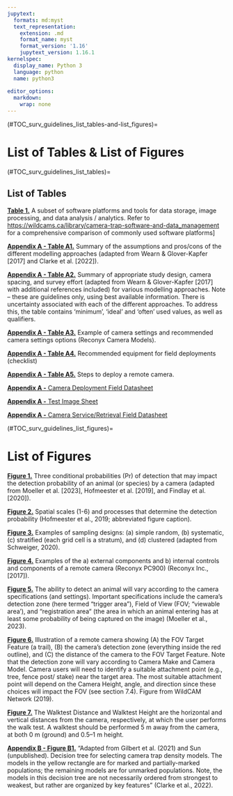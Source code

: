 ```yaml
---
jupytext:
  formats: md:myst
  text_representation:
    extension: .md
    format_name: myst
    format_version: '1.16'
    jupytext_version: 1.16.1
kernelspec:
  display_name: Python 3
  language: python
  name: python3
  
editor_options: 
  markdown: 
    wrap: none
---
```

(#TOC_surv_guidelines_list_tables-and-list_figures)=
# List of Tables & List of Figures

(#TOC_surv_guidelines_list_tables)=

## List of Tables

[**Table 1.**](/1_survey-guidelines/1_8.0_Data-management-and-processing.md#TOC_surv_guidelines_useful_websites) A subset of software platforms and tools for data storage, image processing, and data analysis / analytics. Refer to <https://wildcams.ca/library/camera-trap-software-and-data_management> for a comprehensive comparison of commonly used software platforms]

[**Appendix A - Table A1.**](/1_survey-guidelines/1_10.1_AppendixA-Tables.md#TOC_surv_guidelines_table_a1) Summary of the assumptions and pros/cons of the different modelling approaches (adapted from Wearn & Glover-Kapfer [2017] and Clarke et al. [2022]).

[**Appendix A - Table A2.**](/1_survey-guidelines/1_10.1_AppendixA-Tables.md#TOC_surv_guidelines_table_a2) Summary of appropriate study design, camera spacing, and survey effort (adapted from Wearn & Glover-Kapfer [2017] with additional references included) for various modelling approaches. Note – these are guidelines only, using best available information. There is uncertainty associated with each of the different approaches. To address this, the table contains ‘minimum’, ‘ideal’ and ‘often’ used values, as well as qualifiers.

[**Appendix A - Table A3.**](/1_survey-guidelines/1_10.1_AppendixA-Tables.md#TOC_surv_guidelines_table_a3) Example of camera settings and recommended camera settings options (Reconyx Camera Models).

[**Appendix A - Table A4.**](/1_survey-guidelines/1_10.1_AppendixA-Tables.md#TOC_surv_guidelines_table_a4) Recommended equipment for field deployments (checklist)

[**Appendix A - Table A5.**](/1_survey-guidelines/1_10.1_AppendixA-Tables.md#TOC_surv_guidelines_table_a5) Steps to deploy a remote camera.

[**Appendix A -** Camera Deployment Field Datasheet](/1_survey-guidelines/1_10.2_AppendixA-Field-Datasheets.md#FILES_surv_guidelines_datasheet_deployment)

[**Appendix A -** Test Image Sheet](/1_survey-guidelines/1_10.2_AppendixA-Field-Datasheets.md#TOC_surv_guidelines_datasheet_test_image_sheet)

[**Appendix A -** Camera Service/Retrieval Field Datasheet](/1_survey-guidelines/1_10.2_AppendixA-Field-Datasheets.md#datasheet_service_retrieval)

(#TOC_surv_guidelines_list_figures)=

# List of Figures

[**Figure 1.**](/1_survey-guidelines/1_5.0_Detection-probability.md#TOC_surv_guidelines_fig_1) Three conditional probabilities (Pr) of detection that may impact the detection probability of an animal (or species) by a camera (adapted from Moeller et al. [2023], Hofmeester et al. [2019], and Findlay et al. [2020]).

[**Figure 2.**](/1_survey-guidelines/1_5.0_Detection-probability.md#TOC_surv_guidelines_fig_2) Spatial scales (1-6) and processes that determine the detection probability (Hofmeester et al., 2019; abbreviated figure caption).

[**Figure 3.**](/1_survey-guidelines/1_6.0_Study-design.md#TOC_surv_guidelines_fig_3) Examples of sampling designs: (a) simple random, (b) systematic, (c) stratified (each grid cell is a stratum), and (d) clustered (adapted from Schweiger, 2020).

[**Figure 4.**](/1_survey-guidelines/1_7.0_Camera-deployment.md#TOC_surv_guidelines_fig_4) Examples of the a) external components and b) internal controls and components of a remote camera (Reconyx PC900) (Reconyx Inc., [2017]).

[**Figure 5.**](/1_survey-guidelines/1_7.0_Camera-deployment.md#TOC_surv_guidelines_fig_5) The ability to detect an animal will vary according to the camera specifications (and settings). Important specifications include the camera’s detection zone (here termed “trigger area”), Field of View (FOV; “viewable area’), and “registration area“ (the area in which an animal entering has at least some probability of being captured on the image) (Moeller et al., 2023).

[**Figure 6.**](/1_survey-guidelines/1_7.0_Camera-deployment.md#TOC_surv_guidelines_fig_6) Illustration of a remote camera showing (A) the FOV Target Feature (a trail), (B) the camera’s detection zone (everything inside the red outline), and (C) the distance of the camera to the FOV Target Feature. Note that the detection zone will vary according to Camera Make and Camera Model. Camera users will need to identify a suitable attachment point (e.g., tree, fence post/ stake) near the target area. The most suitable attachment point will depend on the Camera Height, angle, and direction since these choices will impact the FOV (see section 7.4). Figure from WildCAM Network (2019).

[**Figure 7.**](/1_survey-guidelines/1_7.0_Camera-deployment.md#TOC_surv_guidelines_fig_7) The Walktest Distance and Walktest Height are the horizontal and vertical distances from the camera, respectively, at which the user performs the walk test. A walktest should be performed 5 m away from the camera, at both 0 m (ground) and 0.5–1 m height.

[**Appendix B - Figure B1.**](/1_survey-guidelines/1_11.0_AppendixB-FigureB1.md#TOC_surv_guidelines_appendix_b) “Adapted from Gilbert et al. (2021) and Sun (unpublished). Decision tree for selecting camera trap density models. The models in the yellow rectangle are for marked and partially-marked populations; the remaining models are for unmarked populations. Note, the models in this decision tree are not necessarily ordered from strongest to weakest, but rather are organized by key features” (Clarke et al., 2022).

